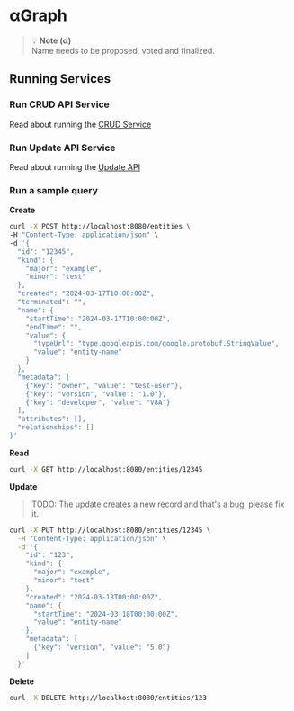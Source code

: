 # αGraph 

> 💡 **Note (α)**  
> Name needs to be proposed, voted and finalized. 

## Running Services

### Run CRUD API Service

Read about running the [CRUD Service](design/crud-api/README.md)

### Run Update API Service

Read about running the [Update API](design/update-api/README.md)

### Run a sample query

**Create**

```bash
curl -X POST http://localhost:8080/entities \
-H "Content-Type: application/json" \
-d '{
  "id": "12345",
  "kind": {
    "major": "example",
    "minor": "test"
  },
  "created": "2024-03-17T10:00:00Z",
  "terminated": "",
  "name": {
    "startTime": "2024-03-17T10:00:00Z",
    "endTime": "",
    "value": {
      "typeUrl": "type.googleapis.com/google.protobuf.StringValue",
      "value": "entity-name"
    }
  },
  "metadata": [
    {"key": "owner", "value": "test-user"},
    {"key": "version", "value": "1.0"},
    {"key": "developer", "value": "V8A"}
  ],
  "attributes": [],
  "relationships": []
}'
```

**Read**

```bash
curl -X GET http://localhost:8080/entities/12345
```

**Update**

> TODO: The update creates a new record and that's a bug, please fix it. 

```bash
curl -X PUT http://localhost:8080/entities/12345 \
  -H "Content-Type: application/json" \
  -d '{
    "id": "123",
    "kind": {
      "major": "example",
      "minor": "test"
    },
    "created": "2024-03-18T00:00:00Z",
    "name": {
      "startTime": "2024-03-18T00:00:00Z",
      "value": "entity-name"
    },
    "metadata": [
      {"key": "version", "value": "5.0"}
    ]
  }'
```

**Delete**

```bash
curl -X DELETE http://localhost:8080/entities/123
```